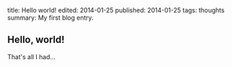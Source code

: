 title: Hello world!
edited: 2014-01-25
published: 2014-01-25
tags: thoughts
summary: My first blog entry.

## Hello, world! ##

That's all I had...
